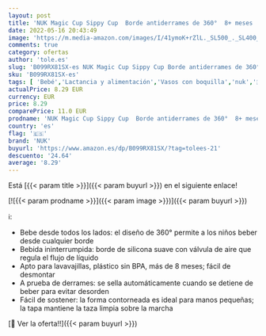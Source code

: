 ```yaml
---
layout: post
title: 'NUK Magic Cup Sippy Cup  Borde antiderrames de 360°  8+ meses  A prueba de fugas y sin BPA  230 ml  Erizo azul  10255602 '
date: 2022-05-16 20:43:49
image: 'https://m.media-amazon.com/images/I/41ymoK+rZlL._SL500_._SL400_.jpg'
comments: true
category: ofertas
author: 'tole.es'
slug: 'B099RX81SX-es NUK Magic Cup Sippy Cup Borde antiderrames de 360° 8+...'
sku: 'B099RX81SX-es'
tags: [ 'Bebé','Lactancia y alimentación','Vasos con boquilla','nuk','🇪🇸', ]
actualPrice: 8.29 EUR
currency: EUR
price: 8.29
comparePrice: 11.0 EUR
prodname: 'NUK Magic Cup Sippy Cup  Borde antiderrames de 360°  8+ meses  A prueba de fugas y sin BPA  230 ml  Erizo azul  10255602 '
country: 'es'
flag: '🇪🇸'
brand: 'NUK'
buyurl: 'https://www.amazon.es/dp/B099RX81SX/?tag=tolees-21'
descuento: '24.64'
average: '8.29'
---
```


Está [{{< param title >}}]({{< param buyurl >}}) en el siguiente enlace!

[![{{< param prodname >}}]({{< param image >}})]({{< param buyurl >}})

ℹ️:

- Bebe desde todos los lados: el diseño de 360° permite a los niños beber desde cualquier borde
- Bebida ininterrumpida: borde de silicona suave con válvula de aire que regula el flujo de líquido
- Apto para lavavajillas, plástico sin BPA, más de 8 meses; fácil de desmontar
- A prueba de derrames: se sella automáticamente cuando se detiene de beber para evitar desorden
- Fácil de sostener: la forma contorneada es ideal para manos pequeñas; la tapa mantiene la taza limpia sobre la marcha

[🛒 Ver la oferta!!]({{< param buyurl >}})
